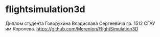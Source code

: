 # flightsimulation3d

Диплом студента Говорухина Владислава Сергеевича гр. 1512 СГАУ им.Королева. 
https://github.com/Merenion/FlightSimulation3D
